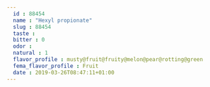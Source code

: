 ```yaml
---
  id : 88454
  name : "Hexyl propionate"
  slug : 88454
  taste : 
  bitter : 0
  odor : 
  natural : 1
  flavor_profile : musty@fruit@fruity@melon@pear@rotting@green
  fema_flavor_profile : Fruit
  date : 2019-03-26T08:47:11+01:00
---
```



